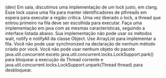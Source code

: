 (dev) Em sala, discutimos uma implementação de um lock justo, em clang.
Esse lock usava uma fila para manter identificadores de pthreads em espera 
para executar a região crítica. Uma vez liberado o lock, a thread que entrou 
primeiro na fila deve ser escolhida para executar. Faça uma implementação em 
java com as mesmas características, seguindo a interface listada abaixo. 
Sua implementação não pode usar os métodos wait, notify e notifyAll da classe Object. 
Use ArrayList para implementar a fila. Você não pode usar synchronized na declaração 
de nenhum método criado por você. Você não pode usar nenhum objeto do pacote java.util.concurrent 
exceto java.util.concurrent.locks.LockSupport.park() para bloquear a execução da Thread 
corrente e java.util.concurrent.locks.LockSupport.unpark(Thread thread) para desbloquear.

